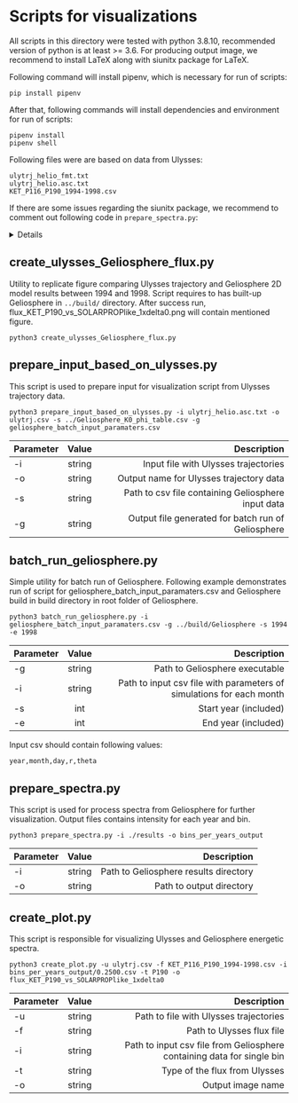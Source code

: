 # Scripts for visualizations
All scripts in this directory were tested with python 3.8.10, recommended version of python is at least >= 3.6. 
For producing output image, we recommend to install LaTeX along with siunitx package for LaTeX. 

Following command will install pipenv, which is necessary for run of scripts: 

```
pip install pipenv
```

After that, following commands will install dependencies and environment for run of scripts:

```
pipenv install
pipenv shell
```

Following files were are based on data from Ulysses: 
```
ulytrj_helio_fmt.txt
ulytrj_helio.asc.txt
KET_P116_P190_1994-1998.csv
```

If there are some issues regarding the siunitx package, we recommend to comment out following code in  ```prepare_spectra.py```:
<details>
 mpl.use("pgf")
    # Adding siunitx package based on:
    # https://tex.stackexchange.com/questions/391074/how-to-use-the-siunitx-package-within-python-matplotlib
    pgf_with_latex = {                      
        "pgf.texsystem": "pdflatex",       
        "text.usetex": True,               
        "font.family": "serif",
        "font.serif": [],                   
        "font.sans-serif": [],             
        "font.monospace": [],
        "axes.labelsize": 14,              
        "font.size": 14,
        "legend.fontsize": 14,               
        "xtick.labelsize": 14,              
        "ytick.labelsize": 14,
        "figure.figsize": [10,6],     
        "pgf.preamble": "\n".join([
            r"\usepackage[utf8]{inputenc}",
            r"\usepackage[T1]{fontenc}",
            r"\usepackage[detect-all,locale=UK]{siunitx}",
            r"""\ifdefined\qty\else
                \ifdefined\NewCommandCopy
                    \NewCommandCopy\qty\SI
                \else
                    \NewDocumentCommand\qty{O{}mm}{\SI[#1]{#2}{#3}}
                \fi
                \fi
                \ifdefined\unit\else
                \ifdefined\NewCommandCopy
                    \NewCommandCopy\unit\si
                \else
                    \NewDocumentCommand\unit{O{}m}{\si[#1]{#2}}
                \fi
                \fi"""
            ])
    }
    plt.rcParams.update(pgf_with_latex)
</details>

## create_ulysses_Geliosphere_flux.py
Utility to replicate figure comparing Ulysses trajectory and Geliosphere 2D model results between 1994 and 1998. Script requires to has built-up Geliosphere in ```../build/``` directory.
After success run, flux_KET_P190_vs_SOLARPROPlike_1xdelta0.png will contain mentioned figure.

```
python3 create_ulysses_Geliosphere_flux.py
```

## prepare_input_based_on_ulysses.py
This script is used to prepare input for visualization script from Ulysses trajectory data.  

```
python3 prepare_input_based_on_ulysses.py -i ulytrj_helio.asc.txt -o ulytrj.csv -s ../Geliosphere_K0_phi_table.csv -g geliosphere_batch_input_paramaters.csv
```

| Parameter |  Value | Description |
| :--- | :----: | ---: |
| -i | string | Input file with Ulysses trajectories |
| -o | string | Output name for Ulysses trajectory data | 
| -s | string | Path to csv file containing Geliosphere input data |
| -g | string | Output file generated for batch run of Geliosphere | 

## batch_run_geliosphere.py
Simple utility for batch run of Geliosphere. Following example demonstrates run of script for geliosphere_batch_input_paramaters.csv and Geliosphere build in build directory in root folder of Geliosphere. 

```
python3 batch_run_geliosphere.py -i geliosphere_batch_input_paramaters.csv -g ../build/Geliosphere -s 1994 -e 1998
```

| Parameter |  Value | Description |
| :--- | :----: | ---: |
| -g | string | Path to Geliosphere executable |
| -i | string | Path to input csv file with parameters of simulations for each month | 
| -s | int | Start year (included) |
| -e | int | End year (included) | 

Input csv should contain following values:

```
year,month,day,r,theta
```

## prepare_spectra.py
This script is used for process spectra from Geliosphere for further visualization. Output files contains intensity for each year and bin. 

```
python3 prepare_spectra.py -i ./results -o bins_per_years_output
```

| Parameter |  Value | Description |
| :--- | :----: | ---: |
| -i | string | Path to Geliosphere results directory |
| -o | string | Path to output directory | 

## create_plot.py
This script is responsible for visualizing Ulysses and Geliosphere energetic spectra.

```
python3 create_plot.py -u ulytrj.csv -f KET_P116_P190_1994-1998.csv -i bins_per_years_output/0.2500.csv -t P190 -o flux_KET_P190_vs_SOLARPROPlike_1xdelta0
```

| Parameter |  Value | Description |
| :--- | :----: | ---: |
| -u | string | Path to file with Ulysses trajectories |
| -f | string | Path to Ulysses flux file | 
| -i | string | Path to input csv file from Geliosphere containing data for single bin | 
| -t | string | Type of the flux from Ulysses | 
| -o | string | Output image name | 
